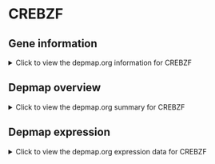 <h1>CREBZF</h1>

<h2>Gene information</h2>
<details>
  <summary>Click to view the depmap.org information for CREBZF</summary>
  <iframe src="https://depmap.org/portal/gene/CREBZF?tab=about" style="border:none;width:100%;height:800px"></iframe>
</details>

<h2>Depmap overview</h2>
<details>
  <summary>Click to view the depmap.org summary for CREBZF</summary>
  <iframe src="https://depmap.org/portal/gene/CREBZF?tab=overview" style="border:none;width:100%;height:800px"></iframe>
</details>

<h2>Depmap expression</h2>
<details>
  <summary>Click to view the depmap.org expression data for CREBZF</summary>
  <iframe src="https://depmap.org/portal/gene/CREBZF?tab=characterization" style="border:none;width:100%;height:800px"></iframe>
</details>


<!--
<h2>Reactome Pathway diagram</h2>
PNAME
-->


